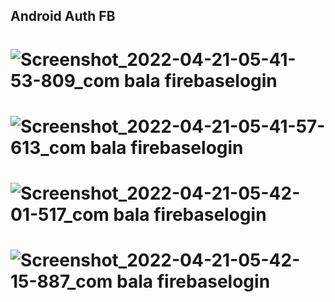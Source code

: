 ## Android Auth FB
# ![Screenshot_2022-04-21-05-41-53-809_com bala firebaselogin](https://user-images.githubusercontent.com/81807980/164344996-47437df9-2ef3-4c1c-a235-4aa18932b952.jpg)
# ![Screenshot_2022-04-21-05-41-57-613_com bala firebaselogin](https://user-images.githubusercontent.com/81807980/164345002-e48e9c69-1822-49be-8072-f63c4ba29ca7.jpg)
# ![Screenshot_2022-04-21-05-42-01-517_com bala firebaselogin](https://user-images.githubusercontent.com/81807980/164345003-6c6789ca-593e-4e5f-8e20-44052ad27010.jpg)
# ![Screenshot_2022-04-21-05-42-15-887_com bala firebaselogin](https://user-images.githubusercontent.com/81807980/164345008-e6a3110e-5e3e-4d76-b878-fc4d71444b4e.jpg)
